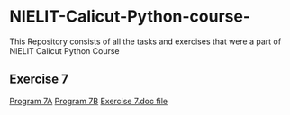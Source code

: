 # NIELIT-Calicut-Python-course-
This Repository consists of all the tasks and exercises that were a part of NIELIT Calicut Python Course

## Exercise 7
[Program 7A](https://github.com/ADVAIT135/NIELIT-Calicut-Python-course-/blob/c5fd3b8b59786ba9f9cda05d18ca5cc6f81722de/Exercise%20-%207/Exercise%207A.py)
[Program 7B](https://github.com/ADVAIT135/NIELIT-Calicut-Python-course-/blob/c5fd3b8b59786ba9f9cda05d18ca5cc6f81722de/Exercise%20-%207/Exercise%207B.py)
[Exercise 7.doc file](https://view.officeapps.live.com/op/view.aspx?src=https%3A%2F%2Fraw.githubusercontent.com%2FADVAIT135%2FNIELIT-Calicut-Python-course-%2Fmain%2FExercise%2520-%25207%2FExercise7.docx&wdOrigin=BROWSELINK)

